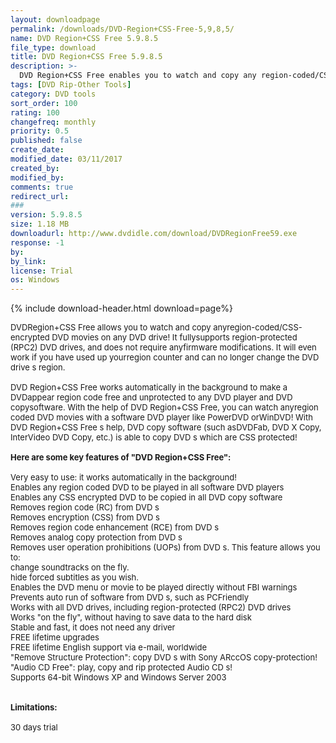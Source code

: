 ```yaml
---
layout: downloadpage
permalink: /downloads/DVD-Region+CSS-Free-5,9,8,5/
name: DVD Region+CSS Free 5.9.8.5
file_type: download
title: DVD Region+CSS Free 5.9.8.5
description: >-
  DVD Region+CSS Free enables you to watch and copy any region-coded/CSS-encrypted DVD movies
tags: [DVD Rip-Other Tools]
category: DVD tools
sort_order: 100
rating: 100
changefreq: monthly
priority: 0.5
published: false
create_date:
modified_date: 03/11/2017
created_by:
modified_by:
comments: true
redirect_url:
###
version: 5.9.8.5
size: 1.18 MB
downloadurl: http://www.dvdidle.com/download/DVDRegionFree59.exe
response: -1
by:
by_link:
license: Trial
os: Windows
---
```


{% include download-header.html download=page%}

<p style="fix-download-text !important">
<p><font size="2">DVDRegion+CSS Free allows you to watch and copy anyregion-coded/CSS-encrypted DVD movies on any DVD drive! It fullysupports region-protected (RPC2) DVD drives, and does not require anyfirmware modifications. It will even work if you have used up yourregion counter and can no longer change the DVD drive s region.<br />
<br />
DVD Region+CSS Free works automatically in the background to make a DVDappear region code free and unprotected to any DVD player and DVD copysoftware. With the help of DVD Region+CSS Free, you can watch anyregion coded DVD movies with a software DVD player like PowerDVD orWinDVD! With DVD Region+CSS Free s help, DVD copy software (such asDVDFab, DVD X Copy, InterVideo DVD Copy, etc.) is able to copy DVD s which are CSS protected!<br />
<br />
<span><strong>Here are some key features of "DVD Region+CSS Free":</strong></span><br />
<br />
Very easy to use: it works automatically in the background! <br />
Enables any region coded DVD to be played in all software DVD players <br />
Enables any CSS encrypted DVD to be copied in all DVD copy software <br />
Removes region code (RC) from DVD s <br />
Removes encryption (CSS) from DVD s <br />
Removes region code enhancement (RCE) from DVD s <br />
Removes analog copy protection from DVD s <br />
Removes user operation prohibitions (UOPs) from DVD s. This feature allows you to:<br />
change soundtracks on the fly.<br />
hide forced subtitles as you wish. <br />
Enables the DVD menu or movie to be played directly without FBI warnings <br />
Prevents auto run of software from DVD s, such as PCFriendly <br />
Works with all DVD drives, including region-protected (RPC2) DVD drives <br />
Works "on the fly", without having to save data to the hard disk <br />
Stable and fast, it does not need any driver <br />
FREE lifetime upgrades <br />
FREE lifetime English support via e-mail, worldwide <br />
"Remove Structure Protection": copy DVD s with Sony ARccOS copy-protection! <br />
"Audio CD Free": play, copy and rip protected Audio CD s! <br />
Supports 64-bit Windows XP and Windows Server 2003 <br />
<br />
<br />
<span><strong>Limitations:</strong></span><br />
<br />
30 days trial</font></p></p>
